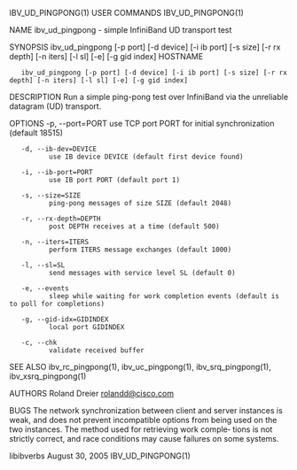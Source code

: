 IBV_UD_PINGPONG(1)                                                                              USER COMMANDS                                                                              IBV_UD_PINGPONG(1)



NAME
       ibv_ud_pingpong - simple InfiniBand UD transport test


SYNOPSIS
       ibv_ud_pingpong [-p port] [-d device] [-i ib port] [-s size] [-r rx depth] [-n iters] [-l sl] [-e] [-g gid index] HOSTNAME

       ibv_ud_pingpong [-p port] [-d device] [-i ib port] [-s size] [-r rx depth] [-n iters] [-l sl] [-e] [-g gid index]


DESCRIPTION
       Run a simple ping-pong test over InfiniBand via the unreliable datagram (UD) transport.


OPTIONS
       -p, --port=PORT
              use TCP port PORT for initial synchronization (default 18515)

       -d, --ib-dev=DEVICE
              use IB device DEVICE (default first device found)

       -i, --ib-port=PORT
              use IB port PORT (default port 1)

       -s, --size=SIZE
              ping-pong messages of size SIZE (default 2048)

       -r, --rx-depth=DEPTH
              post DEPTH receives at a time (default 500)

       -n, --iters=ITERS
              perform ITERS message exchanges (default 1000)

       -l, --sl=SL
              send messages with service level SL (default 0)

       -e, --events
              sleep while waiting for work completion events (default is to poll for completions)

       -g, --gid-idx=GIDINDEX
              local port GIDINDEX

       -c, --chk
              validate received buffer


SEE ALSO
       ibv_rc_pingpong(1), ibv_uc_pingpong(1), ibv_srq_pingpong(1), ibv_xsrq_pingpong(1)


AUTHORS
       Roland Dreier
              <rolandd@cisco.com>


BUGS
       The  network synchronization between client and server instances is weak, and does not prevent incompatible options from being used on the two instances.  The method used for retrieving work comple‐
       tions is not strictly correct, and race conditions may cause failures on some systems.



libibverbs                                                                                     August 30, 2005                                                                             IBV_UD_PINGPONG(1)
